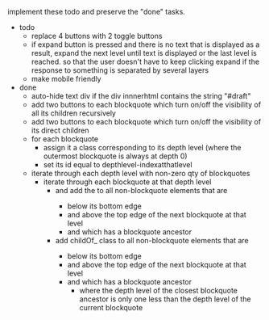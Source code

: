 
implement these todo and preserve the "done" tasks.

- todo
    - replace 4 buttons with 2 toggle buttons
    - if expand button is pressed and there is no text that is displayed as a result, expand the next level until text is displayed or the last level is reached. so that the user doesn't have to keep clicking expand if the response to something is separated by several layers
    - make mobile friendly
- done
    - auto-hide text div if the div innnerhtml contains the string "#draft"
    - add two buttons to each blockquote which turn on/off the visibility of all its children recursively
    - add two buttons to each blockquote which turn on/off the visibility of its direct children
    - for each blockquote
        - assign it a class corresponding to its depth level (where the outermost blockquote is always at depth 0)
        - set its id equal to depthlevel-indexatthatlevel
    - iterate through each depth level with non-zero qty of blockquotes
        - iterate through each blockquote at that depth level
            - and add the <id of the blockquote> to all non-blockquote elements that are
                - below its bottom edge
                - and above the top edge of the next blockquote at that level
                - and which has a blockquote ancestor
            - add childOf_<id of the blockquote> class to all non-blockquote elements that are
                - below its bottom edge
                - and above the top edge of the next blockquote at that level
                - and which has a blockquote ancestor
                    - where the depth level of the closest blockquote ancestor is only one less than the depth level of the current blockquote



